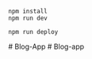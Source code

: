 ```
npm install
npm run dev
```

```
npm run deploy
```
#   B l o g - A p p  
 #   B l o g - a p p  
 